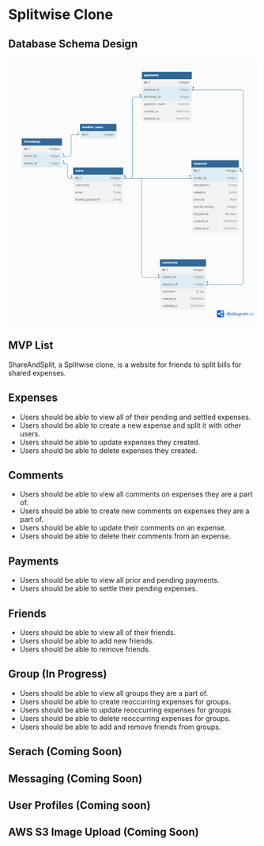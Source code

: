 # Splitwise Clone

<!-- # `<name of application here>` -->

## Database Schema Design

![db-schema]

[db-schema]:./images/share_and_split.png

## MVP List

ShareAndSplit, a Splitwise clone, is a website for friends to split bills for shared expenses.

## Expenses

* Users should be able to view all of their pending and settled expenses.
* Users should be able to create a new expense and split it with other users.
* Users should be able to update expenses they created.
* Users should be able to delete expenses they created.

## Comments

* Users should be able to view all comments on expenses they are a part of.
* Users should be able to create new comments on expenses they are a part of.
* Users should be able to update their comments on an expense.
* Users should be able to delete their comments from an expense.

## Payments

* Users should be able to view all prior and pending payments.
* Users should be able to settle their pending expenses.

## Friends

* Users should be able to view all of their friends.
* Users should be able to add new friends.
* Users should be able to remove friends.

## Group (In Progress)

* Users should be able to view all groups they are a part of.
* Users should be able to create reoccurring expenses for groups.
* Users should be able to update reoccurring expenses for groups.
* Users should be able to delete reoccurring expenses for groups.
* Users should be able to add and remove friends from groups.

## Serach (Coming Soon)

## Messaging (Coming Soon)

## User Profiles (Coming soon)

## AWS S3 Image Upload (Coming Soon)
